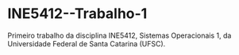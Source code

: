 # INE5412--Trabalho-1

Primeiro trabalho da disciplina INE5412, Sistemas Operacionais 1, da Universidade Federal de Santa Catarina (UFSC).
